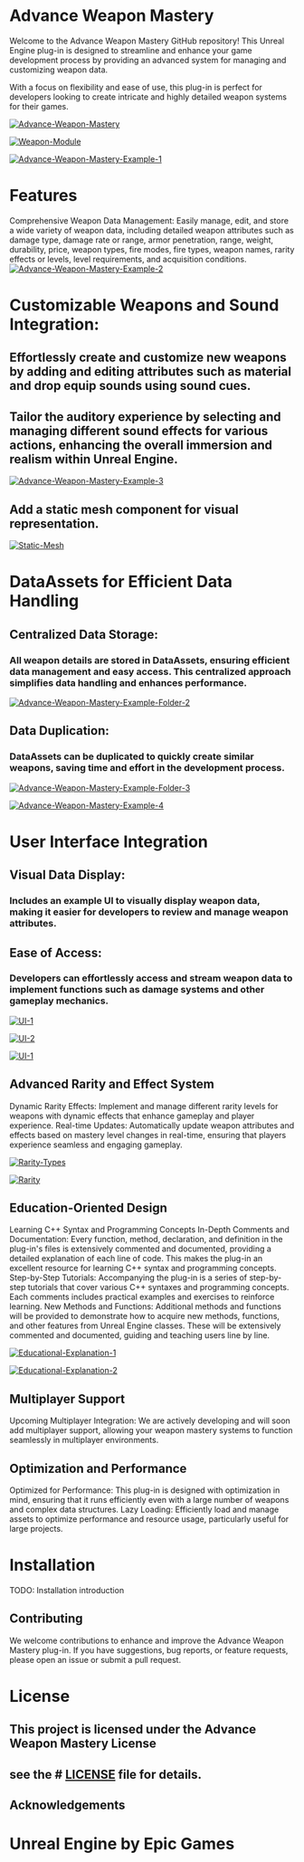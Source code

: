 # Advance Weapon Mastery

Welcome to the Advance Weapon Mastery GitHub repository!
This Unreal Engine plug-in is designed to streamline and enhance your game development process by providing an advanced system for managing and customizing weapon data. 

With a focus on flexibility and ease of use, this plug-in is perfect for developers looking to create intricate and highly detailed weapon systems for their games.

<a href="https://ibb.co/TTBnS51"><img src="https://i.ibb.co/0XjWS3K/Advance-Weapon-Mastery.gif" alt="Advance-Weapon-Mastery" border="0"></a>

<a href="https://ibb.co/LzL3f00"><img src="https://i.ibb.co/LzL3f00/Weapon-Module.png" alt="Weapon-Module" border="0" /></a>

<a href="https://ibb.co/wMPdnnx"><img src="https://i.ibb.co/XSKWnnv/Advance-Weapon-Mastery-Example-1.png" alt="Advance-Weapon-Mastery-Example-1" border="0" /></a>

# Features
Comprehensive Weapon Data Management:
Easily manage, edit, and store a wide variety of weapon data, including detailed weapon attributes such as damage type, damage rate or range, armor penetration, range, weight, durability, price, weapon types, fire modes, fire types, weapon names, rarity effects or levels, level requirements, and acquisition conditions.
<a href="https://ibb.co/Wyk8kvf"><img src="https://i.ibb.co/T84j4Mt/Advance-Weapon-Mastery-Example-2.png" alt="Advance-Weapon-Mastery-Example-2" border="0" /></a>

# Customizable Weapons and Sound Integration:
## Effortlessly create and customize new weapons by adding and editing attributes such as material and drop equip sounds using sound cues. 
## Tailor the auditory experience by selecting and managing different sound effects for various actions, enhancing the overall immersion and realism within Unreal Engine.
<a href="https://ibb.co/X8fxMhx"><img src="https://i.ibb.co/cLKhVGh/Advance-Weapon-Mastery-Example-3.png" alt="Advance-Weapon-Mastery-Example-3" border="0" /></a>

## Add a static mesh component for visual representation.
<a href="https://ibb.co/pd12vpP"><img src="https://i.ibb.co/fHXMY7S/Static-Mesh.png" alt="Static-Mesh" border="0"></a>



# DataAssets for Efficient Data Handling
## Centralized Data Storage:
### All weapon details are stored in DataAssets, ensuring efficient data management and easy access. This centralized approach simplifies data handling and enhances performance. 
<a href="https://ibb.co/ypQXwQ3"><img src="https://i.ibb.co/f9x2hxc/Advance-Weapon-Mastery-Example-Folder-2.png" alt="Advance-Weapon-Mastery-Example-Folder-2" border="0" /></a>

## Data Duplication: 
### DataAssets can be duplicated to quickly create similar weapons, saving time and effort in the development process.

<a href="https://ibb.co/9NySrHX"><img src="https://i.ibb.co/f2rLxdR/Advance-Weapon-Mastery-Example-Folder-3.png" alt="Advance-Weapon-Mastery-Example-Folder-3" border="0" /></a>

<a href="https://ibb.co/5KHNBdK"><img src="https://i.ibb.co/fDwh4bD/Advance-Weapon-Mastery-Example-4.png" alt="Advance-Weapon-Mastery-Example-4" border="0" /></a>


# User Interface Integration
## Visual Data Display: 
### Includes an example UI to visually display weapon data, making it easier for developers to review and manage weapon attributes.
## Ease of Access: 
### Developers can effortlessly access and stream weapon data to implement functions such as damage systems and other gameplay mechanics.

<a href="https://ibb.co/BNgK5R4"><img src="https://i.ibb.co/9tq3kjw/UI-1.png" alt="UI-1" border="0"></a>

<a href="https://ibb.co/H7vh99P"><img src="https://i.ibb.co/zsc6tt2/UI-2.png" alt="UI-2" border="0"></a>

<a href="https://imgbb.com/"><img src="https://i.ibb.co/pystvC0/UI-1.png" alt="UI-1" border="0" /></a>

## Advanced Rarity and Effect System
Dynamic Rarity Effects: Implement and manage different rarity levels for weapons with dynamic effects that enhance gameplay and player experience.
Real-time Updates: Automatically update weapon attributes and effects based on mastery level changes in real-time, ensuring that players experience seamless and engaging gameplay.

<a href="https://ibb.co/r706L6g"><img src="https://i.ibb.co/vwqPrPb/Rarity-Types.png" alt="Rarity-Types" border="0"></a>

<a href="https://ibb.co/JBCqSBy"><img src="https://i.ibb.co/C1W6S1M/Rarity.png" alt="Rarity" border="0"></a>

## Education-Oriented Design
Learning C++ Syntax and Programming Concepts
In-Depth Comments and Documentation: Every function, method, declaration, and definition in the plug-in's files is extensively commented and documented, providing a detailed explanation of each line of code. This makes the plug-in an excellent resource for learning C++ syntax and programming concepts.
Step-by-Step Tutorials: Accompanying the plug-in is a series of step-by-step tutorials that cover various C++ syntaxes and programming concepts. Each comments includes practical examples and exercises to reinforce learning.
New Methods and Functions: Additional methods and functions will be provided to demonstrate how to acquire new methods, functions, and other features from Unreal Engine classes. These will be extensively commented and documented, guiding and teaching users line by line.

<a href="https://ibb.co/C6sb0nt"><img src="https://i.ibb.co/vhv3zJB/Educational-Explanation-1.png" alt="Educational-Explanation-1" border="0" /></a>

<a href="https://ibb.co/n7PvzMC"><img src="https://i.ibb.co/tqLt8pX/Educational-Explanation-2.png" alt="Educational-Explanation-2" border="0" /></a>

## Multiplayer Support
Upcoming Multiplayer Integration: We are actively developing and will soon add multiplayer support, allowing your weapon mastery systems to function seamlessly in multiplayer environments.


## Optimization and Performance
Optimized for Performance: This plug-in is designed with optimization in mind, ensuring that it runs efficiently even with a large number of weapons and complex data structures.
Lazy Loading: Efficiently load and manage assets to optimize performance and resource usage, particularly useful for large projects.


# Installation
TODO: Installation introduction

## Contributing
We welcome contributions to enhance and improve the Advance Weapon Mastery plug-in. 
If you have suggestions, bug reports, or feature requests, please open an issue or submit a pull request.

# License
## This project is licensed under the Advance Weapon Mastery License 
## see the # [LICENSE](https://github.com/Reverse-A/AdvanceWeaponMastery/blob/main/License.md) file for details.

## Acknowledgements
# Unreal Engine by Epic Games
